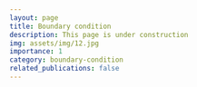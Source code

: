 ```yaml
---
layout: page
title: Boundary condition
description: This page is under construction
img: assets/img/12.jpg
importance: 1
category: boundary-condition
related_publications: false
---
```


<!-- What boundary condition applies to our universe? No-boundary proposal? Bullshit basket. {to do: elaborate} Some alternative? What alternative? -->

<!-- [Jia2023]({{ site.baseurl }}/works/indifference-boundary-condition-for-the-universe/) -->

<!-- (Almost) everybody interested in the boundary condition for the universe talks about the no-boundary condition. (Almost) nobody knows what (s)he is talking about. I think this is simply because the no-boundary condition is not anything. It has never been developed into a fully coherent proposal. {to do: elaborate}  -->

 
